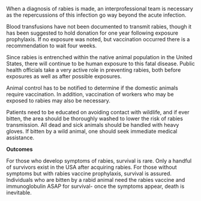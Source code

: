 When a diagnosis of rabies is made, an interprofessional team is necessary as the repercussions of this infection go way beyond the acute infection.

Blood transfusions have not been documented to transmit rabies, though it has been suggested to hold donation for one year following exposure prophylaxis. If no exposure was noted, but vaccination occurred there is a recommendation to wait four weeks.

Since rabies is entrenched within the native animal population in the United States, there will continue to be human exposure to this fatal disease. Public health officials take a very active role in preventing rabies, both before exposures as well as after possible exposures.

Animal control has to be notified to determine if the domestic animals require vaccination. In addition, vaccination of workers who may be exposed to rabies may also be necessary.

Patients need to be educated on avoiding contact with wildlife, and if ever bitten, the area should be thoroughly washed to lower the risk of rabies transmission. All dead and sick animals should be handled with heavy gloves. If bitten by a wild animal, one should seek immediate medical assistance.

**Outcomes**

For those who develop symptoms of rabies, survival is rare. Only a handful of survivors exist in the USA after acquiring rabies. For those without symptoms but with rabies vaccine prophylaxis, survival is assured. Individuals who are bitten by a rabid animal need the rabies vaccine and immunoglobulin ASAP for survival- once the symptoms appear, death is inevitable.